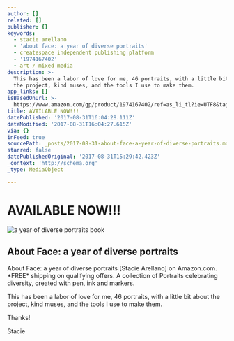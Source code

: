 ```yaml
---
author: []
related: []
publisher: {}
keywords:
  - stacie arellano
  - 'about face: a year of diverse portraits'
  - createspace independent publishing platform
  - '1974167402'
  - art / mixed media
description: >-
  This has been a labor of love for me, 46 portraits, with a little bit about
  the project, kind muses, and the tools I use to make them.
app_links: []
isBasedOnUrl: >-
  https://www.amazon.com/gp/product/1974167402/ref=as_li_tl?ie=UTF8&tag=quixotica&camp=1789&creative=9325&linkCode=as2&creativeASIN=1974167402&linkId=6a2fbd3982955de353931445b9148b7d
title: AVAILABLE NOW!!!
datePublished: '2017-08-31T16:04:28.111Z'
dateModified: '2017-08-31T16:04:27.615Z'
via: {}
inFeed: true
sourcePath: _posts/2017-08-31-about-face-a-year-of-diverse-portraits.md
starred: false
datePublishedOriginal: '2017-08-31T15:29:42.423Z'
_context: 'http://schema.org'
_type: MediaObject

---
```

# AVAILABLE NOW!!!
![a year of diverse portraits book](https://the-grid-user-content.s3-us-west-2.amazonaws.com/8377d443-c5f9-4931-b6c7-562737c3eedc.png)

<article style=""><h1>About Face: a year of diverse portraits</h1><p>About Face: a year of diverse portraits [Stacie Arellano] on Amazon.com. *FREE* shipping on qualifying offers. A collection of Portraits celebrating diversity, created with pen, ink and markers.</p></article>

This has been a labor of love for me, 46 portraits, with a little bit about the project, kind muses, and the tools I use to make them.

Thanks!

Stacie
